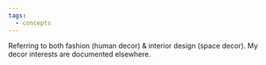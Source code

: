 ```yaml
---
tags:
  - concepts
---
```


Referring to both fashion (human decor) & interior design (space decor). My decor interests are documented elsewhere.